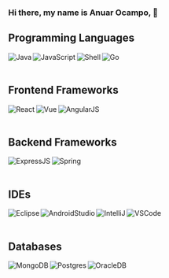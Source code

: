 ### Hi there, my name is Anuar Ocampo,  👋

<h2>Programming Languages</h2>
<img align="left" alt="Java" src="https://img.shields.io/badge/java-%23ED8B00.svg?style=for-the-badge&logo=java&logoColor=white" />
<img align="left" alt="JavaScript" src="https://img.shields.io/badge/javascript-%23323330.svg?style=for-the-badge&logo=javascript&logoColor=%23F7DF1E" />
<img align="left" alt="Shell" src="https://img.shields.io/badge/shell_script-%23121011.svg?style=for-the-badge&logo=gnu-bash&logoColor=white" />
<img align="left" alt="Go" src="https://img.shields.io/badge/go-%2300ADD8.svg?style=for-the-badge&logo=go&logoColor=white" />

<br>
<br>
<h2>Frontend Frameworks</h2>
<img align="left" alt="React" src="https://img.shields.io/badge/react-%2320232a.svg?style=for-the-badge&logo=react&logoColor=%2361DAFB" />
<img align="left" alt="Vue" src="https://img.shields.io/badge/vuejs-%2335495e.svg?style=for-the-badge&logo=vuedotjs&logoColor=%234FC08D" />
<img align="left" alt="AngularJS" src="https://img.shields.io/badge/angular.js-%23E23237.svg?style=for-the-badge&logo=angularjs&logoColor=white" />

<br>
<br>
<h2>Backend Frameworks</h2>
<img align="left" alt="ExpressJS" src="https://img.shields.io/badge/express.js-%23404d59.svg?style=for-the-badge&logo=express&logoColor=%2361DAFB" />
<img align="left" alt="Spring" src="https://img.shields.io/badge/spring-%236DB33F.svg?style=for-the-badge&logo=spring&logoColor=white" />

<br>
<br>
<h2>IDEs</h2>
<img align="left" alt="Eclipse" src="https://img.shields.io/badge/Eclipse-FE7A16.svg?style=for-the-badge&logo=Eclipse&logoColor=white" />
<img align="left" alt="AndroidStudio" src="https://img.shields.io/badge/Android%20Studio-3DDC84.svg?style=for-the-badge&logo=android-studio&logoColor=white" />
<img align="left" alt="IntelliJ" src="https://img.shields.io/badge/IntelliJIDEA-000000.svg?style=for-the-badge&logo=intellij-idea&logoColor=white" />
<img align="left" alt="VSCode" src="https://img.shields.io/badge/Visual%20Studio%20Code-0078d7.svg?style=for-the-badge&logo=visual-studio-code&logoColor=white" />

<br>
<br>
<h2>Databases</h2>
<img align="left" alt="MongoDB" src="https://img.shields.io/badge/MongoDB-%234ea94b.svg?style=for-the-badge&logo=mongodb&logoColor=white" />
<img align="left" alt="Postgres" src="https://img.shields.io/badge/postgres-%23316192.svg?style=for-the-badge&logo=postgresql&logoColor=white" />
<img align="left" alt="OracleDB" src="https://img.shields.io/badge/Oracle-F80000?style=for-the-badge&logo=oracle&logoColor=white" />

<br>
<br>
<!-- 
<h1>Github activity</h1>

<img align="left" width="47%" src="https://github-readme-stats.vercel.app/api?username=A-Ocampo-Ruiz&show_icons=true&theme=transparent" />
-->
